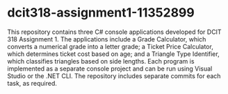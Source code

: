 # dcit318-assignment1-11352899
This repository contains three C# console applications developed for DCIT 318 Assignment 1. The applications include a Grade Calculator, which converts a numerical grade into a letter grade; a Ticket Price Calculator, which determines ticket cost based on age; and a Triangle Type Identifier, which classifies triangles based on side lengths. Each program is implemented as a separate console project and can be run using Visual Studio or the .NET CLI. The repository includes separate commits for each task, as required.
